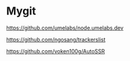 # Mygit
https://github.com/umelabs/node.umelabs.dev

https://github.com/ngosang/trackerslist

https://github.com/voken100g/AutoSSR
